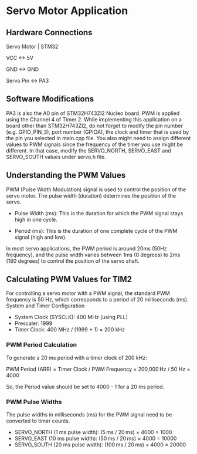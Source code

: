 # Servo Motor Application


## Hardware Connections


Servo Motor  |      STM32 

VCC         <->     5V

GND         <->     GND

Servo Pin   <->     PA3


## Software Modifications

PA3 is also the A0 pin of STM32H743ZI2 Nucleo board. PWM is applied using the Channel 4 of Timer 2. While implementing this application on a board other than STM32H743ZI2, do not forget to modify the pin number (e.g. GPIO_PIN_3), port number (GPIOA), the clock and timer that is used by the pin you selected in main.cpp file. You also might need to assign different values to PWM signals since the frequency of the timer you use might be different. In that case, modify the SERVO_NORTH, SERVO_EAST and SERVO_SOUTH values under servo.h file.


## Understanding the PWM Values

PWM (Pulse Width Modulation) signal is used to control the position of the servo motor. The pulse width (duration) determines the position of the servo.

- Pulse Width (ms): This is the duration for which the PWM signal stays high in one cycle.

- Period (ms): This is the duration of one complete cycle of the PWM signal (high and low).


In most servo applications, the PWM period is around 20ms (50Hz frequency), and the pulse width varies between 1ms (0 degrees) to 2ms (180 degrees) to control the position of the servo shaft.


## Calculating PWM Values for TIM2

For controlling a servo motor with a PWM signal, the standard PWM frequency is 50 Hz, which corresponds to a period of 20 milliseconds (ms).
System and Timer Configuration

- System Clock (SYSCLK): 400 MHz (using PLL)
- Prescaler: 1999
- Timer Clock: 400 MHz / (1999 + 1) = 200 kHz

### PWM Period Calculation

To generate a 20 ms period with a timer clock of 200 kHz:

PWM Period (ARR) = Timer Clock / PWM Frequency = 200,000 Hz / 50 Hz = 4000

So, the Period value should be set to 4000 - 1 for a 20 ms period.

### PWM Pulse Widths

The pulse widths in milliseconds (ms) for the PWM signal need to be converted to timer counts.

- SERVO_NORTH (1 ms pulse width): (5 ms / 20 ms) × 4000 = 1000
- SERVO_EAST (10 ms pulse width): (50 ms / 20 ms) × 4000 = 10000
- SERVO_SOUTH (20 ms pulse width): (100 ms / 20 ms) × 4000 = 20000